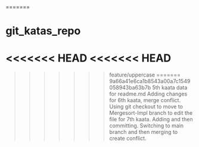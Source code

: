 =======
# git_katas_repo
<<<<<<< HEAD
<<<<<<< HEAD
=======

>>>>>>> feature/uppercase
=======
>>>>>>> 9a66a41e6ca1b8543a00a7c1549058943ba63b7b
5th kaata data for readme.md 
Adding changes for 6th kaata, merge conflict.
Using git checkout to move to Mergesort-Impl branch to edit the file for 7th kaata.
Adding and then committing. 
Switching to main branch and then merging to create conflict.

